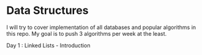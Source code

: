 # Data Structures

I will try to cover implementation of all databases and popular algorithms in this repo. My goal is to push 3 algorithms per week at the least.

Day 1 : Linked Lists - Introduction